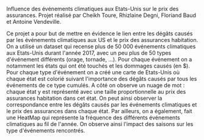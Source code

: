 Influence des événements climatiques aux Etats-Unis sur le prix des assurances.
Projet réalisé par Cheikh Toure, Rhizlaine Degni, Floriand Baud et Antoine Vendeville.

Ce projet a pour but de mettre en évidence le lien entre les dégâts causés par les événements climatiques aux US et le prix des assurances habitation.
On a utilisé un dataset qui recense plus de 50 000 événements climatiques aux Etats-Unis durant l'année 2017, avec un peu plus de 50 types d'événement
différents (orage, tornade, ...). Pour chaque événement on a notamment les états qui ont été touchés et les dommages causés (en $). Pour chaque type
d'événement on a créé une carte de Etats-Unis où chaque état est colorié suivant l'importance des dégâts causés par tous les événements de ce type cumulés.
A côté on observe un nuage de mot : chaque état y est représenté avec une taille proportionnelle au prix des assurances habitation dans cet état. On peut ainsi
observer la correspondance entre les dégâts causés par les événements climatiques et le prix des assurances dans chaque état.
Par ailleurs, on a également, fait une HeatMap qui représente la fréquence des différents événements climatiques au fil de l'année. On observe ainsi l'impact
des saisons sur les type d'événements rencontrés.